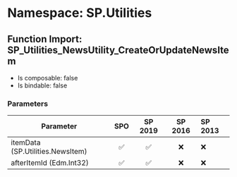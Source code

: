 # Namespace: SP.Utilities

## Function Import: SP_Utilities_NewsUtility_CreateOrUpdateNewsItem

- Is composable: false
- Is bindable: false

### Parameters

Parameter | SPO | SP 2019 | SP 2016 | SP 2013
----------|:---:|:-------:|:-------:|:-------
itemData (SP.Utilities.NewsItem) | ✅ | ✅ | ❌ | ❌
afterItemId (Edm.Int32) | ✅ | ✅ | ❌ | ❌
